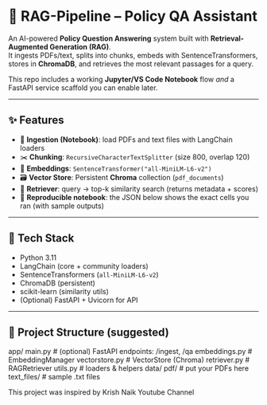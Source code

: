 # 📘 RAG-Pipeline – Policy QA Assistant

An AI-powered **Policy Question Answering** system built with **Retrieval-Augmented Generation (RAG)**.  
It ingests PDFs/text, splits into chunks, embeds with SentenceTransformers, stores in **ChromaDB**, and retrieves the most relevant passages for a query.

This repo includes a working **Jupyter/VS Code Notebook** flow _and_ a FastAPI service scaffold you can enable later.

---

## ✨ Features

- 📄 **Ingestion (Notebook)**: load PDFs and text files with LangChain loaders  
- ✂️ **Chunking**: `RecursiveCharacterTextSplitter` (size 800, overlap 120)  
- 🔢 **Embeddings**: `SentenceTransformer("all-MiniLM-L6-v2")`  
- 🗃️ **Vector Store**: Persistent **Chroma** collection (`pdf_documents`)  
- 🔎 **Retriever**: query → top-k similarity search (returns metadata + scores)  
- 🧪 **Reproducible notebook**: the JSON below shows the exact cells you ran (with sample outputs)

---

## 🧱 Tech Stack

- Python 3.11  
- LangChain (core + community loaders)  
- SentenceTransformers (`all-MiniLM-L6-v2`)  
- ChromaDB (persistent)  
- scikit-learn (similarity utils)  
- (Optional) FastAPI + Uvicorn for API

---

## 📂 Project Structure (suggested)

app/
main.py # (optional) FastAPI endpoints: /ingest, /qa
embeddings.py # EmbeddingManager
vectorstore.py # VectorStore (Chroma)
retriever.py # RAGRetriever
utils.py # loaders & helpers
data/
pdf/ # put your PDFs here
text_files/ # sample .txt files 

This project was inspired by Krish Naik Youtube Channel


